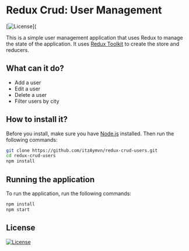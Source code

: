 # Redux Crud: User Management

[![License](https://img.shields.io/github/license/itzaymvn/redux-crud-users?style=for-the-badge)](

This is a simple user management application that uses Redux to manage the state of the application. It uses [Redux Toolkit](https://redux-toolkit.js.org/) to create the store and reducers.

## What can it do?

-   Add a user
-   Edit a user
-   Delete a user
-   Filter users by city

## How to install it?

Before you install, make sure you have [Node.js](https://nodejs.org/en/) installed. Then run the following commands:

```bash
git clone https://github.com/itzAymvn/redux-crud-users.git
cd redux-crud-users
npm install
```

## Running the application

To run the application, run the following commands:

```bash
npm install
npm start
```

## License

[![License](https://img.shields.io/github/license/itzaymvn/redux-crud-users?style=for-the-badge)](https://github.com/itzAymvn/redux-crud-users/blob/master/LICENSE)
